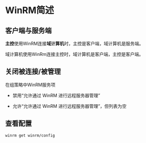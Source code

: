 # WinRM简述

## 客户端与服务端

**主控**使用WinRM连接**域计算机**时，主控是客户端，域计算机是服务端。

域计算机使用WinRm连接主控时，域计算机是客户端，主控是客户端。

## 关闭被连接/被管理

在组策略中WinRM服务项

- 禁用“允许通过 WinRM 进行远程服务器管理”

- 允许“允许通过 WinRM 进行远程服务器管理”，但列表为空

## 查看配置

```bash
winrm get winrm/config
```



